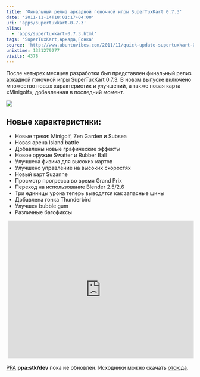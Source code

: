 ```yaml
---
title: 'Финальный релиз аркадной гоночной игры SuperTuxKart 0.7.3'
date: '2011-11-14T18:01:17+04:00'
uri: 'apps/supertuxkart-0-7-3'
alias: 
  - 'apps/supertuxkart-0.7.3.html'
tags: 'SuperTuxKart,Аркада,Гонка'
source: 'http://www.ubuntuvibes.com/2011/11/quick-update-supertuxkart-073-final.html'
unixtime: 1321279277
visits: 4378
---
```

После четырех месяцев разработки был представлен финальный релиз аркадной гоночной игры SuperTuxKart 0.7.3. В новом выпуске включено множество новых характеристик и улучшений, а также новая карта «Minigolf», добавленная в последний момент.

[![](img/2011/11/14/18-00/supertuxkart-07-6344410822-o.jpg)](img/2011/11/14/18-00/supertuxkart-07-6344410822-o.jpg)

## Новые характеристики:

*   Новые треки: Minigolf, Zen Garden и Subsea
*   Новая арена Island battle
*   Добавлены новые графические эффекты
*   Новое оружие Swatter и Rubber Ball
*   Улучшена физика для высоких картов
*   Улучшено управление на высоких скоростях
*   Новый карт Suzanne
*   Просмотр прогресса во время Grand Prix
*   Переход на использование Blender 2.5/2.6
*   Три единицы урона теперь выводятся как запасные шины
*   Добавлена гонка Thunderbird
*   Улучшен bubble gum
*   Различные багофиксы

 <iframe width="500" height="369" src="https://www.youtube.com/embed/8r8CDgWDltY" frameborder="0" allowfullscreen=""></iframe>

[PPA](https://launchpad.net/%7Estk/+archive/dev) **ppa:stk/dev** пока не обновлен. Исходники можно скачать [отсюда](http://sourceforge.net/projects/supertuxkart/files/SuperTuxKart/0.7.3/).
